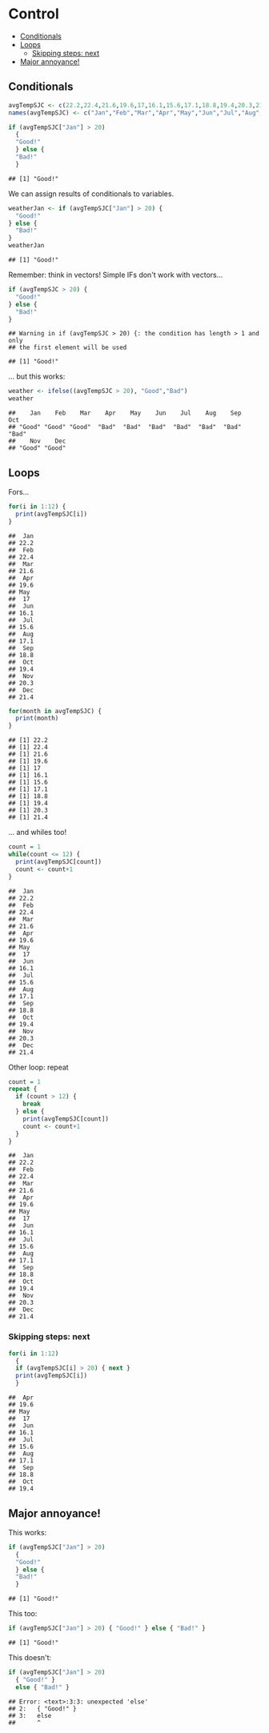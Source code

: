 Control
================

-   [Conditionals](#conditionals)
-   [Loops](#loops)
    -   [Skipping steps: next](#skipping-steps-next)
-   [Major annoyance!](#major-annoyance)

Conditionals
------------

``` r
avgTempSJC <- c(22.2,22.4,21.6,19.6,17,16.1,15.6,17.1,18.8,19.4,20.3,21.4)
names(avgTempSJC) <- c("Jan","Feb","Mar","Apr","May","Jun","Jul","Aug","Sep","Oct","Nov","Dec")

if (avgTempSJC["Jan"] > 20) 
  {
  "Good!"
  } else {
  "Bad!"
  }
```

    ## [1] "Good!"

We can assign results of conditionals to variables.

``` r
weatherJan <- if (avgTempSJC["Jan"] > 20) {
  "Good!"
} else {
  "Bad!"
}
weatherJan
```

    ## [1] "Good!"

Remember: think in vectors! Simple IFs don't work with vectors...

``` r
if (avgTempSJC > 20) {
  "Good!"
} else {
  "Bad!"
}
```

    ## Warning in if (avgTempSJC > 20) {: the condition has length > 1 and only
    ## the first element will be used

    ## [1] "Good!"

... but this works:

``` r
weather <- ifelse((avgTempSJC > 20), "Good","Bad")
weather
```

    ##    Jan    Feb    Mar    Apr    May    Jun    Jul    Aug    Sep    Oct 
    ## "Good" "Good" "Good"  "Bad"  "Bad"  "Bad"  "Bad"  "Bad"  "Bad"  "Bad" 
    ##    Nov    Dec 
    ## "Good" "Good"

Loops
-----

Fors...

``` r
for(i in 1:12) {
  print(avgTempSJC[i])
}
```

    ##  Jan 
    ## 22.2 
    ##  Feb 
    ## 22.4 
    ##  Mar 
    ## 21.6 
    ##  Apr 
    ## 19.6 
    ## May 
    ##  17 
    ##  Jun 
    ## 16.1 
    ##  Jul 
    ## 15.6 
    ##  Aug 
    ## 17.1 
    ##  Sep 
    ## 18.8 
    ##  Oct 
    ## 19.4 
    ##  Nov 
    ## 20.3 
    ##  Dec 
    ## 21.4

``` r
for(month in avgTempSJC) {
  print(month)
}
```

    ## [1] 22.2
    ## [1] 22.4
    ## [1] 21.6
    ## [1] 19.6
    ## [1] 17
    ## [1] 16.1
    ## [1] 15.6
    ## [1] 17.1
    ## [1] 18.8
    ## [1] 19.4
    ## [1] 20.3
    ## [1] 21.4

... and whiles too!

``` r
count = 1
while(count <= 12) {
  print(avgTempSJC[count])
  count <- count+1
}
```

    ##  Jan 
    ## 22.2 
    ##  Feb 
    ## 22.4 
    ##  Mar 
    ## 21.6 
    ##  Apr 
    ## 19.6 
    ## May 
    ##  17 
    ##  Jun 
    ## 16.1 
    ##  Jul 
    ## 15.6 
    ##  Aug 
    ## 17.1 
    ##  Sep 
    ## 18.8 
    ##  Oct 
    ## 19.4 
    ##  Nov 
    ## 20.3 
    ##  Dec 
    ## 21.4

Other loop: repeat

``` r
count = 1
repeat {
  if (count > 12) {
    break
  } else {
    print(avgTempSJC[count])
    count <- count+1
  }
}
```

    ##  Jan 
    ## 22.2 
    ##  Feb 
    ## 22.4 
    ##  Mar 
    ## 21.6 
    ##  Apr 
    ## 19.6 
    ## May 
    ##  17 
    ##  Jun 
    ## 16.1 
    ##  Jul 
    ## 15.6 
    ##  Aug 
    ## 17.1 
    ##  Sep 
    ## 18.8 
    ##  Oct 
    ## 19.4 
    ##  Nov 
    ## 20.3 
    ##  Dec 
    ## 21.4

### Skipping steps: next

``` r
for(i in 1:12) 
  {
  if (avgTempSJC[i] > 20) { next }
  print(avgTempSJC[i])
  }
```

    ##  Apr 
    ## 19.6 
    ## May 
    ##  17 
    ##  Jun 
    ## 16.1 
    ##  Jul 
    ## 15.6 
    ##  Aug 
    ## 17.1 
    ##  Sep 
    ## 18.8 
    ##  Oct 
    ## 19.4

Major annoyance!
----------------

This works:

``` r
if (avgTempSJC["Jan"] > 20) 
  {
  "Good!"
  } else {
  "Bad!"
  }
```

    ## [1] "Good!"

This too:

``` r
if (avgTempSJC["Jan"] > 20) { "Good!" } else { "Bad!" }
```

    ## [1] "Good!"

This doesn't:

``` r
if (avgTempSJC["Jan"] > 20) 
  { "Good!" } 
  else { "Bad!" }
```

    ## Error: <text>:3:3: unexpected 'else'
    ## 2:   { "Good!" } 
    ## 3:   else
    ##      ^
